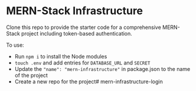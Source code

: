 # MERN-Stack Infrastructure

Clone this repo to provide the starter code for a comprehensive MERN-Stack project including token-based authentication.

To use:
- Run `npm i` to install the Node modules
- `touch .env` and add entries for `DATABASE_URL` and `SECRET`
- Update the `"name": "mern-infrastructure"` in package.json to the name of the project
- Create a new repo for the project# mern-infrastructure-login
